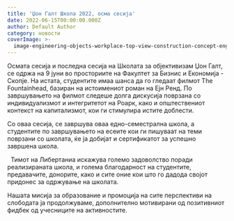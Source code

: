 ```yaml
---
title: 'Џон Галт Школа 2022, осма сесија'
date: 2022-06-15T00:00:00.000Z
author: Default Author
category: новости
coverImage: >-
  image-engineering-objects-workplace-top-view-construction-concept-engineering-tools-vintage-tone-retro-filter-effect-soft-focus-selective-focus-scaled.jpg
---
```


Осмата сесија и последна сесија на Школата за објективизам Џон Галт, се одржа на 9 јуни во просториите на Факултет за Бизнис и Економија - Скопје. На истата, студентите имаа шанса да го гледаат филмот The Fountainhead, базиран на истоимениот роман на Ејн Ренд. По завршувањето на филмот следеше долга дискусија поврзана со индивидуализмот и интегритетот на Роарк, како и општествениот контекст на капитализмот, кои ги стимулира истите доблести.

Со оваа сесија, се завршува оваа едно-семестрална школа, а студентите по завршувањето на есеите кои ги пишуваат на теми поврзани со школата, ќе ја добијат и сертификатот за успешно завршена школа. 

  Тимот на Либертаниа искажува големо задоволство поради реализираната школа, и голема благодарност на студентите, предавачите, донорите, како и сите оние кои што го дадода својот придонес за одржување на школата.

Нашата мисија за образование и промоција на сите перспективи на слободата ја продолжуваме, дополнително мотивирани од позитивниот фидбек од учесниците на активностите.
